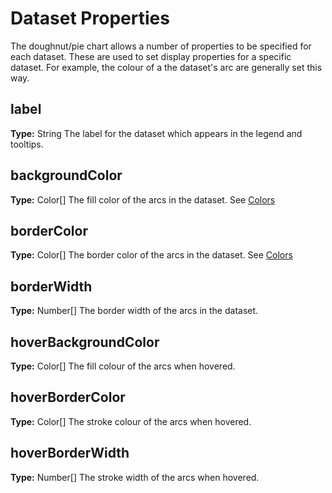 # Dataset Properties

The doughnut/pie chart allows a number of properties to be specified for each dataset. These are used to set display properties for a specific dataset. For example, the colour of a the dataset's arc are generally set this way.

## label
**Type:** String
The label for the dataset which appears in the legend and tooltips.

## backgroundColor
**Type:** Color[]
The fill color of the arcs in the dataset. See [Colors](../colors/colors.md#chart-colors)

## borderColor
**Type:** Color[]
The border color of the arcs in the dataset. See [Colors](../colors/colors.md#chart-colors)

## borderWidth
**Type:** Number[]
The border width of the arcs in the dataset.

## hoverBackgroundColor
**Type:** Color[]
The fill colour of the arcs when hovered.

## hoverBorderColor
**Type:** Color[]
The stroke colour of the arcs when hovered.

## hoverBorderWidth
**Type:** Number[]
The stroke width of the arcs when hovered.